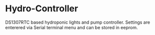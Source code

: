 # Hydro-Controller
DS1307RTC based hydroponic lights and pump controller.
Settings are enterered via Serial terminal menu and can be stored in eeprom.
